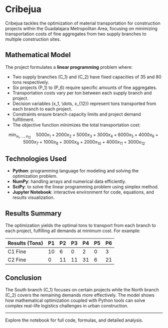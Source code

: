 # Cribejua

Cribejua tackles the optimization of material transportation for construction projects within the Guadalajara Metropolitan Area, focusing on minimizing transportation costs of fine aggregates from two supply branches to multiple construction sites.

## Mathematical Model

The project formulates a **linear programming** problem where:

- Two supply branches \(C_1\) and \(C_2\) have fixed capacities of 35 and 80 tons respectively.
- Six projects \(P_1\) to \(P_6\) require specific amounts of fine aggregates.
- Transportation costs vary per ton between each supply branch and project.
- Decision variables \(x_1, \dots, x_{12}\) represent tons transported from each branch to each project.
- Constraints ensure branch capacity limits and project demand fulfillment.
- The objective function minimizes the total transportation cost:

$$
\min_{x_1, \dots, x_{12}} \quad 5000x_1 + 2000x_2 + 5000x_3 + 3000x_4 + 6000x_5 + 4000x_6 + 5000x_7 + 1000x_8 + 3000x_9 + 2000x_{10} + 4000x_{11} + 3000x_{12}
$$

## Technologies Used

- **Python**: programming language for modeling and solving the optimization problem.
- **NumPy**: handling arrays and numerical data efficiently.
- **SciPy**: to solve the linear programming problem using simplex method.
- **Jupyter Notebook**: interactive environment for code, equations, and results visualization.

## Results Summary

The optimization yields the optimal tons to transport from each branch to each project, fulfilling all demands at minimum cost. For example:

| Results (Tons) | P1 | P2 | P3 | P4 | P5 | P6 |
|----------------|----|----|----|----|----|----|
| C1 Fine        | 10 |  6 |  0 |  2 |  0 |  3 |
| C2 Fine        |  0 | 11 | 11 | 31 |  6 | 21 |

## Conclusion

The South branch \(C_1\) focuses on certain projects while the North branch \(C_2\) covers the remaining demands more effectively. The model shows how mathematical optimization coupled with Python tools can solve complex real-life logistics challenges in urban construction.

---

Explore the notebook for full code, formulas, and detailed analysis.
